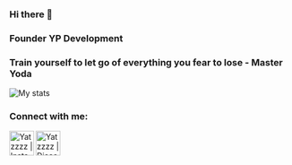 ### Hi there 👋

### Founder YP Development

### Train yourself to let go of everything you fear to lose - Master Yoda

![My stats](https://github-readme-stats.vercel.app/api?username=Yatzzzz&show_icons=true&theme=gradient) 

### Connect with me:

[<img align="left" alt="Yatzzzz | Instagram" width="44px" src="https://i.ibb.co/tz8skHM/icons8-instagram-48.png" />][instagram]

[<img align="left" alt="Yatzzzz | Discord" width="44px" src="https://i.ibb.co/PwJKb8L/kisspng-computer-icons-discord-logo-judgment-apocalypse-s-discord-5b1fbec28d2869-7753029015288071065.jpg" />][discord]

<br />

[instagram]: https://www.instagram.com/y.e.savas/

[discord]: https://discord.gg/cFmVawaxNj
